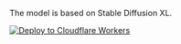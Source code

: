 The model is based on Stable Diffusion XL.

[![Deploy to Cloudflare Workers](https://deploy.workers.cloudflare.com/button)](https://deploy.workers.cloudflare.com/?url=https://github.com/developercyrus/image-generation)
